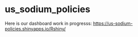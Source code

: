 # us_sodium_policies

Here is our dashboard work in progresss: https://us-sodium-policies.shinyapps.io/Rshiny/
